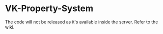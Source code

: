 # VK-Property-System
The code will not be released as it's available inside the server. Refer to the wiki. 
